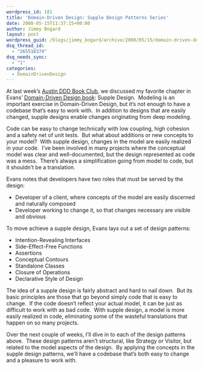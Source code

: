 ```yaml
---
wordpress_id: 181
title: 'Domain-Driven Design: Supple Design Patterns Series'
date: 2008-05-15T11:37:15+00:00
author: Jimmy Bogard
layout: post
wordpress_guid: /blogs/jimmy_bogard/archive/2008/05/15/domain-driven-design-supple-design-patterns-series.aspx
dsq_thread_id:
  - "265518374"
dsq_needs_sync:
  - "1"
categories:
  - DomainDrivenDesign
---
```

At last week&#8217;s [Austin DDD Book Club](http://groups.google.com/group/austin-ddd-book-club/), we discussed my favorite chapter in Evans&#8217; [Domain-Driven Design book](http://www.amazon.com/Domain-Driven-Design-Tackling-Complexity-Software/dp/0321125215): Supple Design.&nbsp; Modeling is an important exercise in Domain-Driven Design, but it&#8217;s not enough to have a codebase that&#8217;s easy to work with.&nbsp; In addition to designs that are easily changed, supple designs enable changes originating from deep modeling.

Code can be easy to change technically with low coupling, high cohesion and a safety net of unit tests.&nbsp; But what about additions or new concepts to your model?&nbsp; With supple design, changes in the model are easily realized in your code.&nbsp; I&#8217;ve been involved in many projects where the conceptual model was clear and well-documented, but the design represented as code was a mess.&nbsp; There&#8217;s always a simplification going from model to code, but it shouldn&#8217;t be a translation.

Evans notes that developers have two roles that must be served by the design:

  * Developer of a client, where concepts of the model are easily discerned and naturally composed
  * Developer working to change it, so that changes necessary are visible and obvious

To move achieve a supple design, Evans lays out a set of design patterns:

  * Intention-Revealing Interfaces
  * Side-Effect-Free Functions
  * Assertions
  * Conceptual Contours
  * Standalone Classes
  * Closure of Operations
  * Declarative Style of Design

The idea of a supple design is fairly abstract and hard to nail down.&nbsp; But its basic principles are those that go beyond simply code that is easy to change.&nbsp; If the code doesn&#8217;t reflect your actual model, it can be just as difficult to work with as bad code.&nbsp; With supple design, a model is more easily realized in code, eliminating some of the wasteful translations that happen on so many projects.

Over the next couple of weeks, I&#8217;ll dive in to each of the design patterns above.&nbsp; These design patterns aren&#8217;t structural, like Strategy or Visitor, but related to the model aspects of the design.&nbsp; By applying the concepts in the supple design patterns, we&#8217;ll have a codebase that&#8217;s both easy to change and a pleasure to work with.